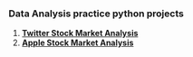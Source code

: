 <h3>Data Analysis practice python projects</h3>

1. **[Twitter Stock Market Analysis](https://github.com/Wangechi-waweru/Twiter_Stock_Market_Analysis)**
2. **[Apple Stock Market Analysis](https://github.com/Wangechi-waweru/Apple_Stock_Market_Analysis)**

